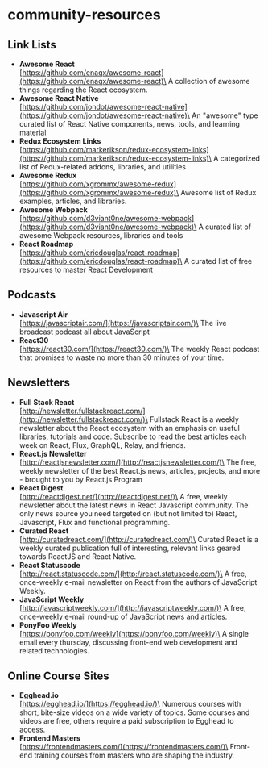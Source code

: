 # community-resources

## Link Lists

* **Awesome React**\
  [https://github.com/enaqx/awesome-react](https://github.com/enaqx/awesome-react)\
  A collection of awesome things regarding the React ecosystem.
* **Awesome React Native**\
  [https://github.com/jondot/awesome-react-native](https://github.com/jondot/awesome-react-native)\
  An "awesome" type curated list of React Native components, news, tools, and learning material
* **Redux Ecosystem Links**\
  [https://github.com/markerikson/redux-ecosystem-links](https://github.com/markerikson/redux-ecosystem-links)\
  A categorized list of Redux-related addons, libraries, and utilities
* **Awesome Redux**\
  [https://github.com/xgrommx/awesome-redux](https://github.com/xgrommx/awesome-redux)\
  Awesome list of Redux examples, articles, and libraries.
* **Awesome Webpack**\
  [https://github.com/d3viant0ne/awesome-webpack](https://github.com/d3viant0ne/awesome-webpack)\
  A curated list of awesome Webpack resources, libraries and tools
* **React Roadmap**\
  [https://github.com/ericdouglas/react-roadmap](https://github.com/ericdouglas/react-roadmap)\
  A curated list of free resources to master React Development

## Podcasts

* **Javascript Air**\
  [https://javascriptair.com/](https://javascriptair.com/)\
  The live broadcast podcast all about JavaScript
* **React30**\
  [https://react30.com/](https://react30.com/)\
  The weekly React podcast that promises to waste no more than 30 minutes of your time.

## Newsletters

* **Full Stack React**\
  [http://newsletter.fullstackreact.com/](http://newsletter.fullstackreact.com/)\
  Fullstack React is a weekly newsletter about the React ecosystem with an emphasis on useful libraries, tutorials and code. Subscribe to read the best articles each week on React, Flux, GraphQL, Relay, and friends.
* **React.js Newsletter**\
  [http://reactjsnewsletter.com/](http://reactjsnewsletter.com/)\
  The free, weekly newsletter of the best React.js news, articles, projects, and more - brought to you by React.js Program
* **React Digest**\
  [http://reactdigest.net/](http://reactdigest.net/)\
  A free, weekly newsletter about the latest news in React Javascript community. The only news source you need targeted on (but not limited to) React, Javascript, Flux and functional programming.
* **Curated React**\
  [http://curatedreact.com/](http://curatedreact.com/)\
  Curated React is a weekly curated publication full of interesting, relevant links geared towards ReactJS and React Native.
* **React Statuscode**\
  [http://react.statuscode.com/](http://react.statuscode.com/)\
  A free, once-weekly e-mail newsletter on React from the authors of JavaScript Weekly.
* **JavaScript Weekly**\
  [http://javascriptweekly.com/](http://javascriptweekly.com/)\
  A free, once-weekly e-mail round-up of JavaScript news and articles.
* **PonyFoo Weekly**\
  [https://ponyfoo.com/weekly](https://ponyfoo.com/weekly)\
  A single email every thursday, discussing front-end web development and related technologies.

## Online Course Sites

* **Egghead.io**\
  [https://egghead.io/](https://egghead.io/)\
  Numerous courses with short, bite-size videos on a wide variety of topics. Some courses and videos are free, others require a paid subscription to Egghead to access.
* **Frontend Masters**\
  [https://frontendmasters.com/](https://frontendmasters.com/)\
  Front-end training courses from masters who are shaping the industry.
